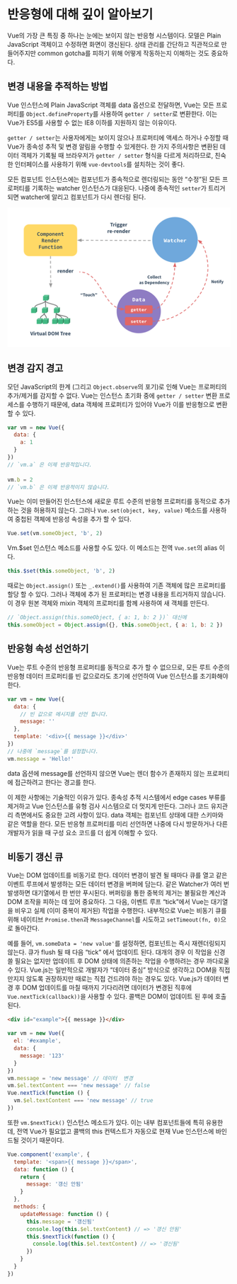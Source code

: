 # 반응형에 대해 깊이 알아보기

Vue의 가장 큰 특징 중 하나는 눈에는 보이지 않는 반응형 시스템이다.
모델은 Plain JavaScript 객체이고 수정하면 화면이 갱신된다.
상태 관리를 간단하고 직관적으로 만들어주지만 common gotcha를 피하기 위해 어떻게 작동하는지 이해하는 것도 중요하다.

## 변경 내용을 추적하는 방법

Vue 인스턴스에 Plain JavaScript 객체를 data 옵션으로 전달하면,
Vue는 모든 프로퍼티를 `Object.defineProperty`를 사용하여 `getter / setter`로 변환한다.
이는 Vue가 ES5를 사용할 수 없는 IE8 이하를 지원하지 않는 이유이다.

`getter / setter`는 사용자에게는 보이지 않으나 프로퍼티에 액세스 하거나 수정할 때 Vue가 종속성 추적 및 변경 알림을 수행할 수 있게한다.
한 가지 주의사항은 변환된 데이터 객체가 기록될 때 브라우저가 `getter / setter` 형식을 다르게 처리하므로,
친숙한 인터페이스를 사용하기 위해 `vue-devtools`를 설치하는 것이 좋다.

모든 컴포넌트 인스턴스에는 컴포넌트가 종속적으로 렌더링되는 동안 “수정”된 모든 프로퍼티를 기록하는 watcher 인스턴스가 대응된다.
나중에 종속적인 `setter`가 트리거 되면 watcher에 알리고 컴포넌트가 다시 렌더링 된다.

![사이클](img/reactivity.png)

## 변경 감지 경고

모던 JavaScript의 한계 (그리고 `Object.observe`의 포기)로 인해 Vue는 프로퍼티의 추가/제거를 감지할 수 없다.
Vue는 인스턴스 초기화 중에 `getter / setter` 변환 프로세스를 수행하기 때문에,
data 객체에 프로퍼티가 있어야 Vue가 이를 반응형으로 변환할 수 있다.

```js
var vm = new Vue({
  data: {
    a: 1
  }
})
// `vm.a` 은 이제 반응적입니다.

vm.b = 2
// `vm.b` 은 이제 반응적이지 않습니다.
```

Vue는 이미 만들어진 인스턴스에 새로운 루트 수준의 반응형 프로퍼티를 동적으로 추가하는 것을 허용하지 않는다.
그러나 `Vue.set(object, key, value)` 메소드를 사용하여 중첩된 객체에 반응성 속성을 추가 할 수 있다.

```js
Vue.set(vm.someObject, 'b', 2)
```

Vm.$set 인스턴스 메소드를 사용할 수도 있다. 이 메소드는 전역 `Vue.set`의 alias 이다.

```js
this.$set(this.someObject, 'b', 2)
```

때로는 `Object.assign()` 또는 `_.extend()`를 사용하여 기존 객체에 많은 프로퍼티를 할당 할 수 있다.
그러나 객체에 추가 된 프로퍼티는 변경 내용을 트리거하지 않습니다.
이 경우 원본 객체와 mixin 객체의 프로퍼티를 함께 사용하여 새 객체를 만든다.

```js
// `Object.assign(this.someObject, { a: 1, b: 2 })` 대신에
this.someObject = Object.assign({}, this.someObject, { a: 1, b: 2 })
```

## 반응형 속성 선언하기

Vue는 루트 수준의 반응형 프로퍼티를 동적으로 추가 할 수 없으므로,
모든 루트 수준의 반응형 데이터 프로퍼티를 빈 값으로라도 초기에 선언하여 Vue 인스턴스를 초기화해야 한다.

```js
var vm = new Vue({
  data: {
    // 빈 값으로 메시지를 선언 합니다.
    message: ''
  },
  template: '<div>{{ message }}</div>'
})
// 나중에 `message`를 설정합니다.
vm.message = 'Hello!'
```

data 옵션에 message를 선언하지 않으면 Vue는 렌더 함수가 존재하지 않는 프로퍼티에 접근하려고 한다는 경고를 한다.

이 제한 사항에는 기술적인 이유가 있다.
종속성 추적 시스템에서 edge cases 부류를 제거하고 Vue 인스턴스를 유형 검사 시스템으로 더 멋지게 만든다.
그러나 코드 유지관리 측면에서도 중요한 고려 사항이 있다.
data 객체는 컴포넌트 상태에 대한 스키마와 같은 역할을 한다.
모든 반응형 프로퍼티를 미리 선언하면 나중에 다시 방문하거나 다른 개발자가 읽을 때 구성 요소 코드를 더 쉽게 이해할 수 있다.

## 비동기 갱신 큐

Vue는 DOM 업데이트를 비동기로 한다.
데이터 변경이 발견 될 때마다 큐를 열고 같은 이벤트 루프에서 발생하는 모든 데이터 변경을 버퍼에 담는다.
같은 Watcher가 여러 번 발생하면 대기열에서 한 번만 푸시된다. 버퍼링을 통한 중복의 제거는 불필요한 계산과 DOM 조작을 피하는 데 있어 중요하다.
그 다음, 이벤트 루프 “tick”에서 Vue는 대기열을 비우고 실제 (이미 중복이 제거된) 작업을 수행한다.
내부적으로 Vue는 비동기 큐를 위해 네이티브 `Promise.then`과 `MessageChannel`를 시도하고 `setTimeout(fn, 0)`으로 돌아간다.

예를 들어, `vm.someData = 'new value'`를 설정하면, 컴포넌트는 즉시 재렌더링되지 않는다.
큐가 flush 될 때 다음 “tick” 에서 업데이트 된다.
대개의 경우 이 작업을 신경 쓸 필요는 없지만 업데이트 후 DOM 상태에 의존하는 작업을 수행하려는 경우 까다로울 수 있다.
Vue.js는 일반적으로 개발자가 “데이터 중심” 방식으로 생각하고 DOM을 직접 만지지 않도록 권장하지만 때로는 직접 건드려야 하는 경우도 있다.
Vue.js가 데이터 변경 후 DOM 업데이트를 마칠 때까지 기다리려면 데이터가 변경된 직후에 `Vue.nextTick(callback))`을 사용할 수 있다.
콜백은 DOM이 업데이트 된 후에 호출된다.

```html
<div id="example">{{ message }}</div>
```

```js
var vm = new Vue({
  el: '#example',
  data: {
    message: '123'
  }
})
vm.message = 'new message' // 데이터  변경
vm.$el.textContent === 'new message' // false
Vue.nextTick(function () {
  vm.$el.textContent === 'new message' // true
})
```

또한 `vm.$nextTick()` 인스턴스 메소드가 있다.
이는 내부 컴포넌트들에 특히 유용한데, 전역 Vue가 필요없고 콜백의 this 컨텍스트가 자동으로 현재 Vue 인스턴스에 바인드될 것이기 때문이다.

```js
Vue.component('example', {
  template: '<span>{{ message }}</span>',
  data: function () {
    return {
      message: '갱신 안됨'
    }
  },
  methods: {
    updateMessage: function () {
      this.message = '갱신됨'
      console.log(this.$el.textContent) // => '갱신 안됨'
      this.$nextTick(function () {
        console.log(this.$el.textContent) // => '갱신됨'
      })
    }
  }
})
```
